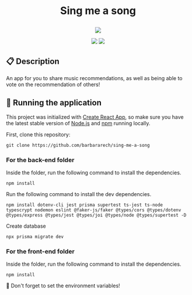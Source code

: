 # <p align = "center"> Sing me a song </p>

<p align="center">
   <img src="https://www.pngall.com/wp-content/uploads/2/Sound-Waves-PNG.png"/>
</p>

<p align = "center">
   <img src="https://img.shields.io/badge/author-Bárbara_Rech-4dae71?style=flat-square" />
   <img src="https://img.shields.io/github/languages/count/barbararech/sing-me-a-song?color=4dae71&style=flat-square" />
</p>


##  :clipboard: Description

An app for you to share music recommendations, as well as being able to vote on the recommendation of others!


## 🏁 Running the application

This project was initialized with [Create React App](https://github.com/facebook/create-react-app), so make 
sure you have the latest stable version of [Node.js](https://nodejs.org/en/download/) and [npm](https://www.npmjs.com/) running locally.

First, clone this repository:

```
git clone https://github.com/barbararech/sing-me-a-song
```
### For the back-end folder

Inside the folder, run the following command to install the dependencies.

```
npm install
```

Run the following command to install the dev dependencies.

```
npm install dotenv-cli jest prisma supertest ts-jest ts-node typescrypt nodemon eslint @faker-js/faker @types/cors @types/dotenv @types/express @types/jest @types/joi @types/node @types/supertest -D
```

Create database

```
npx prisma migrate dev
```
### For the front-end folder

Inside the folder, run the following command to install the dependencies.

```
npm install
```

:stop_sign: Don't forget to set the environment variables!
